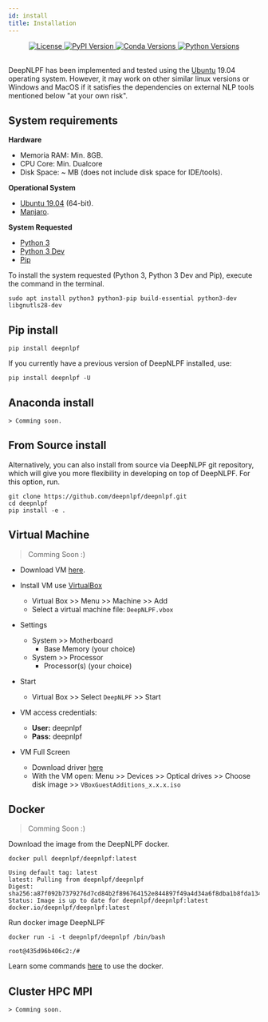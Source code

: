 ```yaml
---
id: install
title: Installation
---
```


<div align="center">
    <a href="#">
        <img alt="License" src="https://img.shields.io/github/license/deepnlpf/deepnlpf">
    </a>
    <a href="https://pypi.org/project/deepnlpframework/">
        <img alt="PyPI Version" src="https://img.shields.io/pypi/v/deepnlpframework?color=blue">
    </a>
    <a href="https://anaconda.org/deepnlpframework">
        <img alt="Conda Versions" src="https://img.shields.io/conda/vn/deepnlpframework?color=blue&label=conda">
    </a>
    <a href="https://pypi.org/project/deepnlpframework/">
        <img alt="Python Versions" src="https://img.shields.io/pypi/pyversions/deepnlpframework?colorB=blue">
    </a>
</div>

<br>

DeepNLPF has been implemented and tested using the [Ubuntu](https://ubuntu.com/) 19.04 operating system. However, it may work on other similar linux versions or Windows and MacOS if it satisfies the dependencies on external NLP tools mentioned below "at your own risk".

## System requirements
<b>Hardware</b>
* Memoria RAM: Min. 8GB.
* CPU Core: Min. Dualcore
* Disk Space: ~ MB (does not include disk space for IDE/tools).

<b>Operational System</b>
* [Ubuntu 19.04](https://ubuntu.com/) (64-bit).
* [Manjaro](https://manjaro.org/).

<b>System Requested</b>
* [Python 3](https://linuxize.com/post/how-to-install-python-3-7-on-ubuntu-18-04/)
* [Python 3 Dev](#)
* [Pip](https://pypi.org/)

To install the system requested (Python 3, Python 3 Dev and Pip), execute the command in the terminal.

<!--DOCUSAURUS_CODE_TABS-->

<!--Shell--> 
```
sudo apt install python3 python3-pip build-essential python3-dev libgnutls28-dev
```

<!--END_DOCUSAURUS_CODE_TABS-->

## Pip install
<!--DOCUSAURUS_CODE_TABS-->
<!--Shell--> 
```shell
pip install deepnlpf
```
<!--END_DOCUSAURUS_CODE_TABS-->

If you currently have a previous version of DeepNLPF installed, use:
<!--DOCUSAURUS_CODE_TABS-->
<!--Shell--> 
```shell
pip install deepnlpf -U
```
<!--END_DOCUSAURUS_CODE_TABS-->

## Anaconda install
<!--DOCUSAURUS_CODE_TABS-->
<!--Shell-->
```shell
> Comming soon.
```
<!--END_DOCUSAURUS_CODE_TABS-->

## From Source install
Alternatively, you can also install from source via DeepNLPF git repository, which will give you more flexibility in developing on top of DeepNLPF. For this option, run.

<!--DOCUSAURUS_CODE_TABS-->
<!--Shell--> 
```shell
git clone https://github.com/deepnlpf/deepnlpf.git
cd deepnlpf
pip install -e .
```
<!--END_DOCUSAURUS_CODE_TABS-->

## Virtual Machine
> Comming Soon :)

- Download VM [here](https://drive.google.com/open?id=1GRCP5E-rRa2Z6G3FeA7rbpYb_jdNgry_).

- Install 
VM use [VirtualBox](https://www.virtualbox.org/)
    - Virtual Box >> Menu >> Machine >> Add
    - Select a virtual machine file: ```DeepNLPF.vbox```

- Settings

    - System >> Motherboard
        - Base Memory (your choice)
    - System >> Processor
        - Processor(s) (your choice)

- Start
    - Virtual Box >> Select ```DeepNLPF``` >> Start

- VM access credentials:<br/>
    - <b>User:</b> deepnlpf <br>
    - <b>Pass:</b> deepnlpf

- VM Full Screen
    - Download driver [here](https://w0.dk/~chlor/vboxguestadditions/)
    - With the VM open: Menu >> Devices >> Optical drives >> Choose disk image >> ```VBoxGuestAdditions_x.x.x.iso```

## Docker
> Comming Soon :)

Download the image from the DeepNLPF docker.
<!--DOCUSAURUS_CODE_TABS-->
<!--Shell-->
```shell
docker pull deepnlpf/deepnlpf:latest 
```
<!--Output-->
```shell
Using default tag: latest
latest: Pulling from deepnlpf/deepnlpf
Digest: sha256:a87f092b7379276d7cd84b2f896764152e844897f49a4d34a6f8dba1b8fda134
Status: Image is up to date for deepnlpf/deepnlpf:latest
docker.io/deepnlpf/deepnlpf:latest
```
<!--END_DOCUSAURUS_CODE_TABS-->

Run docker image DeepNLPF
<!--DOCUSAURUS_CODE_TABS-->
<!--Shell-->
```shell
docker run -i -t deepnlpf/deepnlpf /bin/bash
```
<!--Output-->
```shell
root@435d96b406c2:/# 
```
<!--END_DOCUSAURUS_CODE_TABS-->

Learn some commands [here](http://deepnlpf.github.io/site/docs/en/cli) to use the docker.

## Cluster HPC MPI
<!--DOCUSAURUS_CODE_TABS-->
<!--Shell--> 
```shell
> Comming soon.
```
<!--END_DOCUSAURUS_CODE_TABS-->
